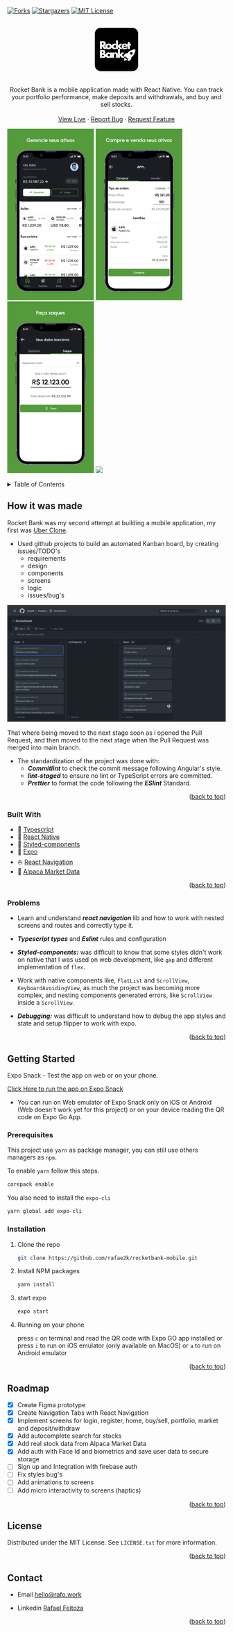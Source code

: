 <div id="top"></div>

[![Forks][forks-shield]][forks-url]
[![Stargazers][stars-shield]][stars-url]
[![MIT License][license-shield]][license-url]

<!-- PROJECT LOGO -->
<br />
<div align="center">
  <a href="https://github.com/rafae2k/rocketbank-mobile">
    <img src="docs/assets/app-logo.svg" alt="Rocket Bank logo" height="100">
  </a>
    </br>
    </br>

  <p align="center">
    Rocket Bank is a mobile application made with React Native. You can track your portfolio performance, make deposits and withdrawals, and buy and sell stocks.
    <br />
    <br />
    <a href="https://snack.expo.dev/@rafae2k/694e1f">View Live</a>
    ·
    <a href="https://github.com/rafae2k/rocketbank-mobile/issues">Report Bug</a>
    ·
    <a href="https://github.com/rafae2k/rocketbank-mobile/issues">Request Feature</a>
  </p>
</div>

<p float="center">
  <img src="docs/assets/app-home.png" width="200" />
  <img src="docs/assets/app-buy.png" width="200" /> 
  <img src="docs/assets/app-withdraw.png" width="200" />
  <img src="docs/assets/app-demo.gif" width="185" />
</p>

<!-- TABLE OF CONTENTS -->
<details>
  <summary>Table of Contents</summary>
  <ol>
    <li>
      <a href="#How-it-was-made">How it was made</a>
      <ul>
        <li><a href="#built-with">Built With</a></li>
        <li><a href="#problems">Problems</a></li>
      </ul>
    </li>
    <li>
      <a href="#getting-started">Getting Started</a>
      <ul>
        <li><a href="#prerequisites">Prerequisites</a></li>
        <li><a href="#installation">Installation</a></li>
      </ul>
    </li>
    <li><a href="#usage">Usage</a></li>
    <li><a href="#roadmap">Roadmap</a></li>
    <li><a href="#contributing">Contributing</a></li>
    <li><a href="#license">License</a></li>
    <li><a href="#contact">Contact</a></li>
  </ol>
</details>

<!-- ABOUT THE PROJECT -->

## How it was made

Rocket Bank was my second attempt at building a mobile application, my first was [Uber Clone](https://github.com/rafae2k/uber-clone).

- Used github projects to build an automated Kanban board, by creating issues/TODO's
  - requirements
  - design
  - components
  - screens
  - logic
  - issues/bug's

<p float='center'>
  <img src="docs/assets/kanban.png" width="600" alt="Github Kanban Board" />
</p>

That where being moved to the next stage soon as i opened the Pull Request, and then moved to the next stage when the Pull Request was merged into main branch.

- The standardization of the project was done with:
  - **_Commitlint_** to check the commit message following Angular's style.
  - **_lint-staged_** to ensure no lint or TypeScript errors are committed.
  - **_Prettier_** to format the code following the **_ESlint_** Standard.

<p align="right">(<a href="#top">back to top</a>)</p>

### Built With

- 🎯 [Typescript](https://www.typescriptlang.org/)
- 📲 [React Native](https://reactnative.dev/)
- 💅 [Styled-components](https://tailwindcss.com/)
- 🧩 [Expo](https://www.expo.dev)
- ⛵️ [React Navigation](https://reactnavigation.org/)
- 🦙 [Alpaca Market Data](https://https://alpaca.markets//)

<p align="right">(<a href="#top">back to top</a>)</p>

<!-- PROBLEMS FACED -->

### Problems

- Learn and understand **_react navigation_** lib and how to work with nested screens and routes and correctly type it.

- **_Typescript types_** and **_Eslint_** rules and configuration

- **_Styled-components:_** was difficult to know that some styles didn't work on native that I was used on web development, like `gap` and different implementation of `flex`.

- Work with native components like, `FlatList` and `ScrollView`, `KeyboardAvoidingView`, as much the project was becoming more complex, and nesting components generated errors, like `ScrollView` inside a `ScrollView`.

- **_Debugging:_** was difficult to understand how to debug the app styles and state and setup flipper to work with expo.

<p align="right">(<a href="#top">back to top</a>)</p>

<!-- GETTING STARTED -->

## Getting Started

Expo Snack - Test the app on web or on your phone.

[Click Here to run the app on Expo Snack](https://snack.expo.dev/@rafae2k/694e1f)

- You can run on Web emulator of Expo Snack only on iOS or Android (Web doesn't work yet for this project) or on your device reading the QR code on Expo Go App.

### Prerequisites

This project use `yarn` as package manager, you can still use others managers as `npm`.

To enable `yarn` follow this steps.

```sh
corepack enable
```

You also need to install the `expo-cli`

```sh
yarn global add expo-cli
```

### Installation

1. Clone the repo

   ```sh
   git clone https://github.com/rafae2k/rocketbank-mobile.git
   ```

2. Install NPM packages
   ```sh
   yarn install
   ```
3. start expo
   ```sh
   expo start
   ```
4. Running on your phone

   press `c` on terminal and read the QR code with Expo GO app installed or press `i` to run on iOS emulator (only available on MacOS) or `a` to run on Android emulator

<p align="right">(<a href="#top">back to top</a>)</p>

<!-- ROADMAP -->

## Roadmap

- [x] Create Figma prototype
- [x] Create Navigation Tabs with React Navigation
- [x] Implement screens for login, register, home, buy/sell, portfolio, market and deposit/withdraw
- [x] Add autocomplete search for stocks
- [x] Add real stock data from Alpaca Market Data
- [x] Add auth with Face Id and biometrics and save user data to secure storage
- [ ] Sign up and Integration with firebase auth
- [ ] Fix styles bug's
- [ ] Add animations to screens
- [ ] Add micro interactivity to screens (haptics)

<p align="right">(<a href="#top">back to top</a>)</p>

<!-- LICENSE -->

## License

Distributed under the MIT License. See `LICENSE.txt` for more information.

<p align="right">(<a href="#top">back to top</a>)</p>

<!-- CONTACT -->

## Contact

- Email <a href="mailto:hello@rafo.work">hello@rafo.work</a>

- Linkedin [Rafael Feitoza](https://www.linkedin.com/in/eurafo/)

<p align="right">(<a href="#top">back to top</a>)</p>

<!-- MARKDOWN LINKS & IMAGES -->
<!-- https://www.markdownguide.org/basic-syntax/#reference-style-links -->

[forks-shield]: https://img.shields.io/github/forks/rafae2k/rocketbank-mobile.svg?style=for-the-badge
[forks-url]: https://github.com/rafae2k/rocketbank-mobile/fork
[stars-shield]: https://img.shields.io/github/stars/rafae2k/rocketbank-mobile.svg?style=for-the-badge
[stars-url]: https://github.com/rafae2k/rocketbank-mobile/stargazers
[issues-shield]: https://img.shields.io/github/issues/rafae2k/rocketbank-mobile.svg?style=for-the-badge
[issues-url]: https://github.com/rafae2k/rocketbank-mobile/issues
[license-shield]: https://img.shields.io/github/license/rafae2k/rocketbank-mobile.svg?style=for-the-badge
[license-url]: https://github.com/rafae2k/rocketbank-mobile/blob/main/LICENSE.txt
[product-screenshot]: docs/assets/app-gif.gif
